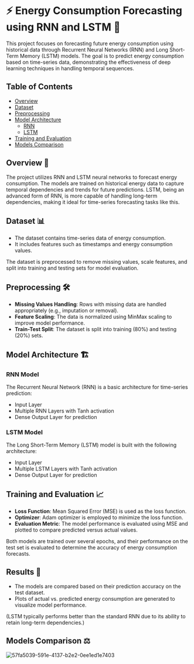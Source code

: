 # ⚡ Energy Consumption Forecasting using RNN and LSTM 🔋

This project focuses on forecasting future energy consumption using historical data through Recurrent Neural Networks (RNN) and Long Short-Term Memory (LSTM) models. The goal is to predict energy consumption based on time-series data, demonstrating the effectiveness of deep learning techniques in handling temporal sequences.

## Table of Contents

- [Overview](#overview)
- [Dataset](#dataset)
- [Preprocessing](#preprocessing)
- [Model Architecture](#model-architecture)
  - [RNN](#rnn-model)
  - [LSTM](#lstm-model)
- [Training and Evaluation](#training-and-evaluation)
- [Models Comparison](#models-comparison)

## Overview 🌟

The project utilizes RNN and LSTM neural networks to forecast energy consumption. The models are trained on historical energy data to capture temporal dependencies and trends for future predictions. LSTM, being an advanced form of RNN, is more capable of handling long-term dependencies, making it ideal for time-series forecasting tasks like this.

## Dataset 📊

- The dataset contains time-series data of energy consumption.
- It includes features such as timestamps and energy consumption values.

The dataset is preprocessed to remove missing values, scale features, and split into training and testing sets for model evaluation.

## Preprocessing 🛠️

- **Missing Values Handling**: Rows with missing data are handled appropriately (e.g., imputation or removal).
- **Feature Scaling**: The data is normalized using MinMax scaling to improve model performance.
- **Train-Test Split**: The dataset is split into training (80%) and testing (20%) sets.

## Model Architecture 🏗️

### RNN Model

The Recurrent Neural Network (RNN) is a basic architecture for time-series prediction:
- Input Layer
- Multiple RNN Layers with Tanh activation
- Dense Output Layer for prediction

### LSTM Model

The Long Short-Term Memory (LSTM) model is built with the following architecture:
- Input Layer
- Multiple LSTM Layers with Tanh activation
- Dense Output Layer for prediction

## Training and Evaluation 📈

- **Loss Function**: Mean Squared Error (MSE) is used as the loss function.
- **Optimizer**: Adam optimizer is employed to minimize the loss function.
- **Evaluation Metric**: The model performance is evaluated using MSE and plotted to compare predicted versus actual values.

Both models are trained over several epochs, and their performance on the test set is evaluated to determine the accuracy of energy consumption forecasts.

## Results 🎉

- The models are compared based on their prediction accuracy on the test dataset.
- Plots of actual vs. predicted energy consumption are generated to visualize model performance.

(LSTM typically performs better than the standard RNN due to its ability to retain long-term dependencies.)

## Models Comparison ⚖️
![57fa5039-591e-4137-b2e2-0ee1ed1e7403](https://github.com/user-attachments/assets/6e124a5e-7e78-49f1-bdea-f895d6226126)

